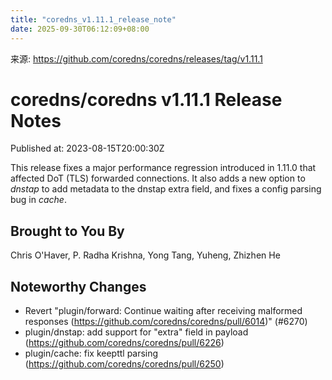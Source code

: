```yaml
---
title: "coredns_v1.11.1_release_note"
date: 2025-09-30T06:12:09+08:00
---
```

来源: https://github.com/coredns/coredns/releases/tag/v1.11.1

# coredns/coredns v1.11.1 Release Notes

Published at: 2023-08-15T20:00:30Z

This release fixes a major performance regression introduced in 1.11.0 that affected DoT (TLS) forwarded connections.
It also adds a new option to _dnstap_ to add metadata to the dnstap extra field, and fixes a config parsing bug in _cache_.

## Brought to You By

Chris O'Haver,
P. Radha Krishna,
Yong Tang,
Yuheng,
Zhizhen He

## Noteworthy Changes

* Revert "plugin/forward: Continue waiting after receiving malformed responses (https://github.com/coredns/coredns/pull/6014)" (#6270)
* plugin/dnstap: add support for "extra" field in payload (https://github.com/coredns/coredns/pull/6226)
* plugin/cache: fix keepttl parsing (https://github.com/coredns/coredns/pull/6250)

